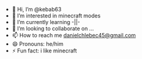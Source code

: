 - 👋 Hi, I’m @kebab63
- 👀 I’m interested in minecraft modes
- 🌱 I’m currently learning -||-
- 💞️ I’m looking to collaborate on ...
- 📫 How to reach me danielchlebec45@gmail.com
- 😄 Pronouns: he/him
- ⚡ Fun fact: i like minecraft

<!---
kebab63/kebab63 is a ✨ special ✨ repository because its `README.md` (this file) appears on your GitHub profile.
You can click the Preview link to take a look at your changes.
--->
